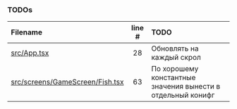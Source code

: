 ### TODOs
| Filename | line # | TODO |
|:------|:------:|:------|
| [src/App.tsx](src/App.tsx#L28) | 28 | Обновлять на каждый скрол |
| [src/screens/GameScreen/Fish.tsx](src/screens/GameScreen/Fish.tsx#L63) | 63 | По хорошему константные значения вынести в отдельный конифг |
